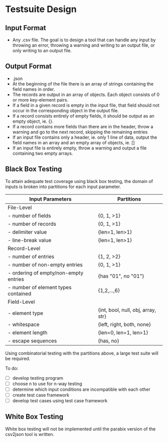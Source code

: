 #	Testsuite Design

##	Input Format

- Any .csv file. The goal is to design a tool that can handle any input by throwing an error, throwing a warning and writing to an output file, or only writing to an output file. 

##	Output Format

- .json
- At the beginning of the file there is an array of strings containing the field names in order.
- The records are output in an array of objects. Each object consists of 0 or more key-element pairs.
- If a field in a given record is empty in the input file, that field should not occur in the corresponding object in the output file.
- If a record consists entirely of empty fields, it should be output as an empty object, ie. {}.
- If a record contains more fields than there are in the header, throw a warning and go to the next record, skipping the remaining entries
- If an input file contains only a header, ie. only 1 line of data, output the field names in an array and an empty array of objects, ie. []
- If an input file is entirely empty, throw a warning and output a file containing two empty arrays.

##	Black Box Testing

To attain adequate test coverage using black box testing, the domain of inputs is broken into partitions for each input parameter.

| Input Parameters | Partitions |
|---|---|
|File-Level||
|- number of fields|{0, 1, >1}|
|- number of records|{0, 1, >1}|
|- delimiter value|{len=1, len>1}|
|- line-break value|{len=1, len>1}|
|Record-Level||
|- number of entries |{1, 2, >2}|
|- number of non-empty entries |{0, 1, >1}|
|- ordering of empty/non-empty entries|{has "01", no "01"}|
|- number of element types contained|{1,2,...,6}|
|Field-Level||
|- element type|{int, bool, null, obj, array, str}|
|- whitespace|{left, right, both, none}|
|- element length|{len=0, len=1, len>1}|
|- escape sequences|{has, no}|

Using combinatorial testing with the partitions above, a large test suite will be required. 

To do:
- [ ] develop testing program
- [ ] choose n to use for n-way testing
- [ ] determine which input conditions are incompatible with each other
- [ ] create test case framework
- [ ] develop test cases using test case framework

##	White Box Testing

White box testing will not be implemented until the parabix version of the csv2json tool is written.